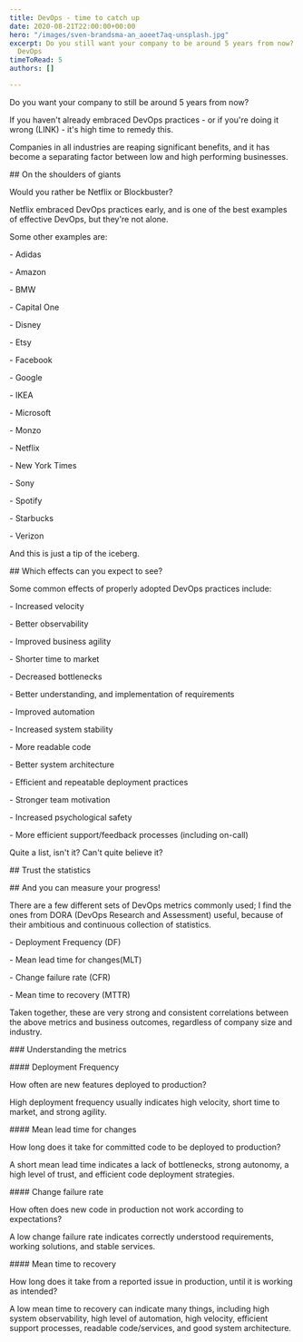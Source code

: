 ```yaml
---
title: DevOps - time to catch up
date: 2020-08-21T22:00:00+00:00
hero: "/images/sven-brandsma-an_aoeet7aq-unsplash.jpg"
excerpt: Do you still want your company to be around 5 years from now? Time to embrace
  DevOps
timeToRead: 5
authors: []

---
```

Do you want your company to still be around 5 years from now?

If you haven't already embraced DevOps practices - or if you're doing it wrong (LINK) - it's high time to remedy this.

Companies in all industries are reaping significant benefits, and it has become a separating factor between low and high performing businesses.

\## On the shoulders of giants

Would you rather be Netflix or Blockbuster?

Netflix embraced DevOps practices early, and is one of the best examples of effective DevOps, but they're not alone.

Some other examples are:

\- Adidas

\- Amazon

\- BMW

\- Capital One

\- Disney

\- Etsy

\- Facebook

\- Google

\- IKEA

\- Microsoft

\- Monzo

\- Netflix

\- New York Times

\- Sony

\- Spotify

\- Starbucks

\- Verizon

And this is just a tip of the iceberg. 

\## Which effects can you expect to see?

Some common effects of properly adopted DevOps practices include:

\- Increased velocity

\- Better observability

\- Improved business agility

\- Shorter time to market

\- Decreased bottlenecks

\- Better understanding, and implementation of requirements

\- Improved automation

\- Increased system stability

\- More readable code

\- Better system architecture

\- Efficient and repeatable deployment practices

\- Stronger team motivation

\- Increased psychological safety

\- More efficient support/feedback processes (including on-call)

Quite a list, isn't it? Can't quite believe it? 

\## Trust the statistics

\## And you can measure your progress!

There are a few different sets of DevOps metrics commonly used; I find the ones from DORA (DevOps Research and Assessment) useful, because of their ambitious and continuous collection of statistics.

\- Deployment Frequency (DF)

\- Mean lead time for changes(MLT)

\- Change failure rate (CFR)

\- Mean time to recovery (MTTR)

Taken together, these are very strong and consistent correlations between the above metrics and business outcomes, regardless of company size and industry.

\### Understanding the metrics

\#### Deployment Frequency

How often are new features deployed to production?

High deployment frequency usually indicates high velocity, short time to market, and strong agility.

\#### Mean lead time for changes

How long does it take for committed code to be deployed to production?

A short mean lead time indicates a lack of bottlenecks, strong autonomy, a high level of trust, and efficient code deployment strategies.

\#### Change failure rate

How often does new code in production not work according to expectations?

A low change failure rate indicates correctly understood requirements, working solutions, and stable services.

\#### Mean time to recovery

How long does it take from a reported issue in production, until it is working as intended?

A low mean time to recovery can indicate many things, including high system observability, high level of automation, high velocity, efficient support processes, readable code/services, and good system architecture.